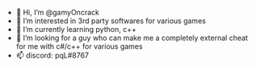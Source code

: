 - 👋 Hi, I’m @gamyOncrack
- 👀 I’m interested in 3rd party softwares for various games
- 🌱 I’m currently learning python, c++
- 💞️ I’m looking for a guy who can make me a completely external cheat for me with c#/c++ for various games
- 📫 discord: pqL#8767

<!---
gamyOncrack/gamyOncrack is a ✨ special ✨ repository because its `README.md` (this file) appears on your GitHub profile.
You can click the Preview link to take a look at your changes.
--->
